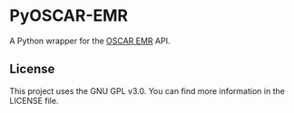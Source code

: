 # PyOSCAR-EMR
A Python wrapper for the [OSCAR EMR](https://fammed.mcmaster.ca/oscar-emr/) API.

## License
This project uses the GNU GPL v3.0. You can find more information in the LICENSE file.
